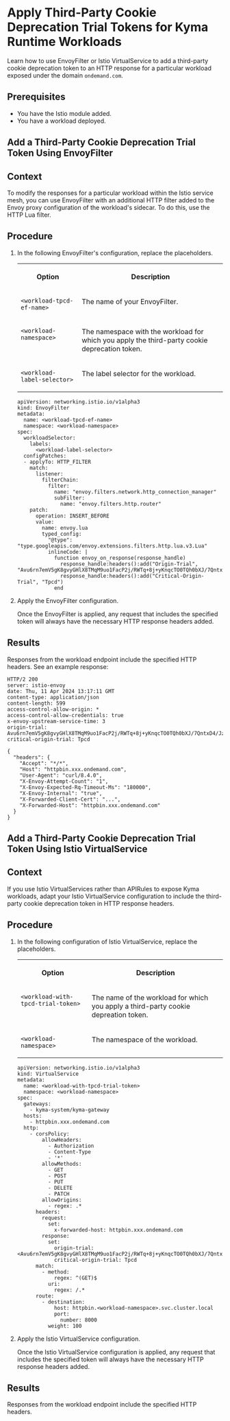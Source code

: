 <!-- loio479a43e8c8f84b4ca8fe3436e1dd15ef -->

# Apply Third-Party Cookie Deprecation Trial Tokens for Kyma Runtime Workloads

Learn how to use EnvoyFilter or Istio VirtualService to add a third-party cookie deprecation token to an HTTP response for a particular workload exposed under the domain `ondemand.com`.



<a name="loio479a43e8c8f84b4ca8fe3436e1dd15ef__prereq_ksy_jdj_kbc"/>

## Prerequisites

-   You have the Istio module added.
-   You have a workload deployed.

<a name="task_mxj_wdj_kbc"/>

<!-- task\_mxj\_wdj\_kbc -->

## Add a Third-Party Cookie Deprecation Trial Token Using EnvoyFilter



<a name="task_mxj_wdj_kbc__context_ijp_b2j_kbc"/>

## Context

To modify the responses for a particular workload within the Istio service mesh, you can use EnvoyFilter with an additional HTTP filter added to the Envoy proxy configuration of the workload's sidecar. To do this, use the HTTP Lua filter.



<a name="task_mxj_wdj_kbc__steps_ix4_mfj_kbc"/>

## Procedure

1.  In the following EnvoyFilter's configuration, replace the placeholders.


    <table>
    <tr>
    <th valign="top">

    Option
    
    </th>
    <th valign="top">

    Description
    
    </th>
    </tr>
    <tr>
    <td valign="top">
    
    `<workload-tpcd-ef-name>`
    
    </td>
    <td valign="top">
    
    The name of your EnvoyFilter.
    
    </td>
    </tr>
    <tr>
    <td valign="top">
    
    `<workload-namespace>`
    
    </td>
    <td valign="top">
    
    The namespace with the workload for which you apply the third-party cookie deprecation token.
    
    </td>
    </tr>
    <tr>
    <td valign="top">
    
    `<workload-label-selector>`
    
    </td>
    <td valign="top">
    
    The label selector for the workload.
    
    </td>
    </tr>
    </table>
    
    ```
    apiVersion: networking.istio.io/v1alpha3
    kind: EnvoyFilter
    metadata:
      name: <workload-tpcd-ef-name>
      namespace: <workload-namespace>
    spec:
      workloadSelector:
        labels:
          <workload-label-selector>
      configPatches:
      - applyTo: HTTP_FILTER
        match:
          listener:
            filterChain:
              filter:
                name: "envoy.filters.network.http_connection_manager"
                subFilter:
                  name: "envoy.filters.http.router"
        patch:
          operation: INSERT_BEFORE
          value:
            name: envoy.lua
            typed_config:
              "@type": "type.googleapis.com/envoy.extensions.filters.http.lua.v3.Lua"
              inlineCode: |
                function envoy_on_response(response_handle)
                  response_handle:headers():add("Origin-Trial", "Avu6rn7emV5gK8gvyGHlX8TMqM9uo1FacP2j/RWTq+8j+yKnqcTO0TQh0bXJ/7QntxD4/JzXv8aXoqxxZQuqXgYAAABdeyJvcmlnaW4iOiJodHRwczovL29uZGVtYW5kLmNvbTo0NDMiLCJmZWF0dXJlIjoiVHBjZCIsImV4cGlyeSI6MTczNTM0Mzk5OSwiaXNTdWJkb21haW4iOnRydWV9")
                  response_handle:headers():add("Critical-Origin-Trial", "Tpcd")
                end
    ```

2.  Apply the EnvoyFilter configuration.

    Once the EnvoyFilter is applied, any request that includes the specified token will always have the necessary HTTP response headers added.




<a name="task_mxj_wdj_kbc__result_afh_5dn_kbc"/>

## Results

Responses from the workload endpoint include the specified HTTP headers. See an example response:

```
HTTP/2 200
server: istio-envoy
date: Thu, 11 Apr 2024 13:17:11 GMT
content-type: application/json
content-length: 599
access-control-allow-origin: *
access-control-allow-credentials: true
x-envoy-upstream-service-time: 3
origin-trial: Avu6rn7emV5gK8gvyGHlX8TMqM9uo1FacP2j/RWTq+8j+yKnqcTO0TQh0bXJ/7QntxD4/JzXv8aXoqxxZQuqXgYAAABdeyJvcmlnaW4iOiJodHRwczovL29uZGVtYW5kLmNvbTo0NDMiLCJmZWF0dXJlIjoiVHBjZCIsImV4cGlyeSI6MTczNTM0Mzk5OSwiaXNTdWJkb21haW4iOnRydWV9
critical-origin-trial: Tpcd

{
  "headers": {
    "Accept": "*/*",
    "Host": "httpbin.xxx.ondemand.com",
    "User-Agent": "curl/8.4.0",
    "X-Envoy-Attempt-Count": "1",
    "X-Envoy-Expected-Rq-Timeout-Ms": "180000",
    "X-Envoy-Internal": "true",
    "X-Forwarded-Client-Cert": "...",
    "X-Forwarded-Host": "httpbin.xxx.ondemand.com"
  }
}
```

<a name="task_etf_qdj_kbc"/>

<!-- task\_etf\_qdj\_kbc -->

## Add a Third-Party Cookie Deprecation Trial Token Using Istio VirtualService



<a name="task_etf_qdj_kbc__context_avs_jh4_kbc"/>

## Context

If you use Istio VirtualServices rather than APIRules to expose Kyma workloads, adapt your Istio VirtualService configuration to include the third-party cookie deprecation token in HTTP response headers.



<a name="task_etf_qdj_kbc__steps_lcd_kc4_kbc"/>

## Procedure

1.  In the following configuration of Istio VirtualService, replace the placeholders.


    <table>
    <tr>
    <th valign="top">

    Option
    
    </th>
    <th valign="top">

    Description
    
    </th>
    </tr>
    <tr>
    <td valign="top">
    
    `<workload-with-tpcd-trial-token>`
    
    </td>
    <td valign="top">
    
    The name of the workload for which you apply a third-party cookie depreation token.
    
    </td>
    </tr>
    <tr>
    <td valign="top">
    
    `<workload-namespace>`
    
    </td>
    <td valign="top">
    
    The namespace of the workload.
    
    </td>
    </tr>
    </table>
    
    ```
    apiVersion: networking.istio.io/v1alpha3
    kind: VirtualService
    metadata:
      name: <workload-with-tpcd-trial-token>
      namespace: <workload-namespace>
    spec:
      gateways:
        - kyma-system/kyma-gateway
      hosts:
        - httpbin.xxx.ondemand.com
      http:
        - corsPolicy:
            allowHeaders:
              - Authorization
              - Content-Type
              - '*'
            allowMethods:
              - GET
              - POST
              - PUT
              - DELETE
              - PATCH
            allowOrigins:
              - regex: .*
          headers:
            request:
              set:
                x-forwarded-host: httpbin.xxx.ondemand.com
            response:
              set:
                origin-trial: <Avu6rn7emV5gK8gvyGHlX8TMqM9uo1FacP2j/RWTq+8j+yKnqcTO0TQh0bXJ/7QntxD4/JzXv8aXoqxxZQuqXgYAAABdeyJvcmlnaW4iOiJodHRwczovL29uZGVtYW5kLmNvbTo0NDMiLCJmZWF0dXJlIjoiVHBjZCIsImV4cGlyeSI6MTczNTM0Mzk5OSwiaXNTdWJkb21haW4iOnRydWV9>
                critical-origin-trial: Tpcd
          match:
            - method:
                regex: ^(GET)$
              uri:
                regex: /.*
          route:
            - destination:
                host: httpbin.<workload-namespace>.svc.cluster.local
                port:
                  number: 8000
              weight: 100
    ```

2.  Apply the Istio VirtualService configuration.

    Once the Istio VirtualService configuration is applied, any request that includes the specified token will always have the necessary HTTP response headers added.




<a name="task_etf_qdj_kbc__result_tqw_324_kbc"/>

## Results

Responses from the workload endpoint include the specified HTTP headers.


